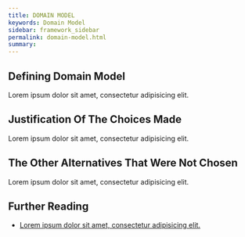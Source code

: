 ```yaml
---
title: DOMAIN MODEL
keywords: Domain Model
sidebar: framework_sidebar
permalink: domain-model.html
summary:
---
```


## Defining Domain Model
Lorem ipsum dolor sit amet, consectetur adipisicing elit.

## Justification Of The Choices Made
Lorem ipsum dolor sit amet, consectetur adipisicing elit.

## The Other Alternatives That Were Not Chosen
Lorem ipsum dolor sit amet, consectetur adipisicing elit.

## Further Reading
* [Lorem ipsum dolor sit amet, consectetur adipisicing elit.]()
